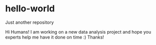 # hello-world
Just another repository

Hi Humans!
I am working on a new data analysis project and hope you experts help me have it done on time :)
Thanks!
